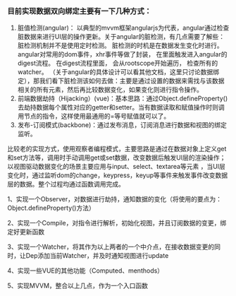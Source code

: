 ### 目前实现数据双向绑定主要有一下几种方式：
1. 脏值检测(angular)：
以典型的mvvm框架angularjs为代表，angular通过检查脏数据来进行UI层的操作更新。关于angular的脏检测，有几点需要了解些：
脏检测机制并不是使用定时检测。
脏检测的时机是在数据发生变化时进行。
 angular对常用的dom事件，xhr事件等做了封装， 在里面触发进入angular的digest流程。
在digest流程里面， 会从rootscope开始遍历， 检查所有的watcher。 （关于angular的具体设计可以看其他文档，这里只讨论数据绑定），那我们看下脏检测该如何去做：主要是通过设置的数据来需找与该数据相关的所有元素，然后再比较数据变化，如果变化则进行指令操作。
  2. 前端数据劫持（Hijacking）(vue)：基本思路：通过Object.defineProperty() 去劫持数据每个属性对应的getter和setter。当有数据读取和赋值操作时则调用节点的指令，这样使用最通用的=等号赋值就可以了。
  3. 发布-订阅模式(backbone)：通过发布消息，订阅消息进行数据和视图的绑定监听。

比较老的实现方式，使用观察者编程模式，主要思路是通过在数据对象上定义get和set方法等，调用时手动调用get或set数据，改变数据后触发UI层的渲染操作；以视图驱动数据变化的场景主要应用与input、select、textarea等元素
，当UI层变化时，通过监听dom的change，keypress，keyup等事件来触发事件改变数据层的数据。整个过程均通过函数调用完成。



1、实现一个Observer，对数据进行劫持，通知数据的变化（将使用的要点为：Object.defineProperty()方法）

2、实现一个Compile，对指令进行解析，初始化视图，并且订阅数据的变更，绑定好更新函数

3、实现一个Watcher，将其作为以上两者的一个中介点，在接收数据变更的同时，让Dep添加当前Watcher，并及时通知视图进行update

4、实现一些VUE的其他功能（Computed、menthods）

5、实现MVVM，整合以上几点，作为一个入口函数
